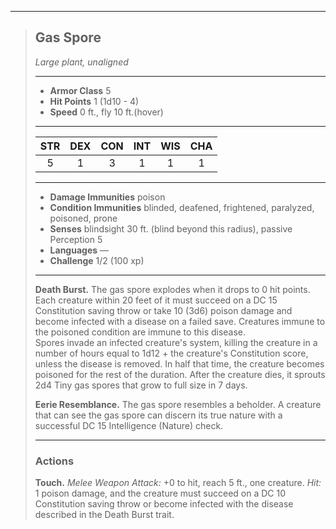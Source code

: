 ***
> ## Gas Spore
> *Large plant, unaligned*
> 
> ***
> 
> - **Armor Class** 5
> - **Hit Points** 1 (1d10 - 4)
> - **Speed** 0 ft., fly 10 ft.(hover)
> 
> ***
> 
> |STR|DEX|CON|INT|WIS|CHA|
> |:---:|:---:|:---:|:---:|:---:|:---:|
> |5|1|3|1|1|1|
> 
> ***
> 
> - **Damage Immunities** poison
> - **Condition Immunities** blinded, deafened, frightened, paralyzed, poisoned, prone
> - **Senses** blindsight 30 ft. (blind beyond this radius), passive Perception 5
> - **Languages** —
> - **Challenge** 1/2 (100 xp)
> 
> ***
> 
> **Death Burst.** The gas spore explodes when it drops to 0 hit points. Each creature within 20 feet of it must succeed on a DC 15 Constitution saving throw or take 10 (3d6) poison damage and become infected with a disease on a failed save. Creatures immune to the poisoned condition are immune to this disease.  
> Spores invade an infected creature's system, killing the creature in a number of hours equal to 1d12 + the creature's Constitution score, unless the disease is removed. In half that time, the creature becomes poisoned for the rest of the duration. After the creature dies, it sprouts 2d4 Tiny gas spores that grow to full size in 7 days.
> 
> **Eerie Resemblance.** The gas spore resembles a beholder. A creature that can see the gas spore can discern its true nature with a successful DC 15 Intelligence (Nature) check.
> 
> ***
> 
> ### Actions
> **Touch.** *Melee Weapon Attack:* +0 to hit, reach 5 ft., one creature. *Hit:* 1 poison damage, and the creature must succeed on a DC 10 Constitution saving throw or become infected with the disease described in the Death Burst trait.